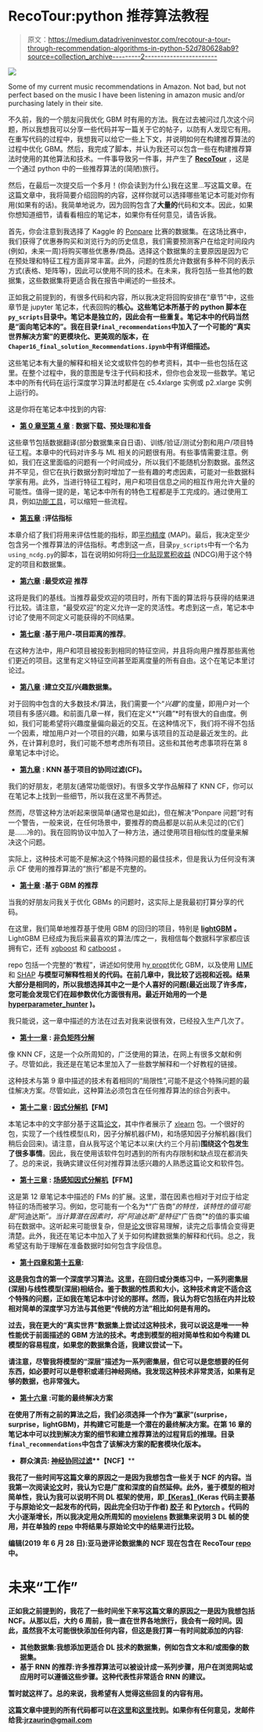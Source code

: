 # RecoTour:python 推荐算法教程

> 原文：<https://medium.datadriveninvestor.com/recotour-a-tour-through-recommendation-algorithms-in-python-52d780628ab9?source=collection_archive---------2----------------------->

![](img/1e306db6fa09bcba6ab023677c67ff76.png)

Some of my current music recommendations in Amazon. Not bad, but not perfect based on the music I have been listening in amazon music and/or purchasing lately in their site.

不久前，我的一个朋友问我优化 GBM 时有用的方法。我在过去被问过几次这个问题，所以我想我可以分享一些代码并写一篇关于它的帖子，以防有人发现它有用。在重写代码的过程中，我想我可以给它一些上下文，并说明如何在构建推荐算法的过程中优化 GBM。然后，我完成了脚本，并认为我还可以包含一些在构建推荐算法时使用的其他算法和技术。一件事导致另一件事，并产生了 [**RecoTour**](https://github.com/jrzaurin/RecoTour) ，这是一个通过 python 中的一些推荐算法的(简陋)旅行。

然后，在最后一次提交后一个多月！(你会读到为什么)我在这里…写这篇文章。在这篇文章中，我将简要介绍回购的内容，这样你就可以选择哪些笔记本可能对你有用(如果有的话)。我简单地说*为*，因为回购包含了**大量的**代码和文本。因此，如果你想知道细节，请看看相应的笔记本，如果你有任何意见，请告诉我。

首先，你会注意到我选择了 Kaggle 的 [Ponpare](https://www.kaggle.com/c/coupon-purchase-prediction) 比赛的数据集。在这场比赛中，我们获得了优惠券购买和浏览行为的历史信息，我们需要预测客户在给定时间段内(例如，未来一周)将购买哪些优惠券/商品。选择这个数据集的主要原因是因为它在预处理和特征工程方面非常丰富。此外，问题的性质允许数据有多种不同的表示方式(表格、矩阵等)，因此可以使用不同的技术。在未来，我将包括一些其他的数据集，这些数据集将更适合我在报告中阐述的一些技术。

正如我之前提到的，有很多代码和内容，所以我决定将回购安排在“章节”中，这些章节是 jupyter 笔记本，代表回购的**核心。这些笔记本所基于的 python 脚本在`py_scripts`目录中。笔记本是独立的，因此会有一些重复。笔记本中的代码当然是“面向笔记本的”。我在目录`final_recommendations`中加入了一个可能的“真实世界解决方案”的更模块化、更美观的版本，在`Chaper16_final_solution_Recommendations.ipynb`中有详细描述。**

这些笔记本有大量的解释和相关论文或软件包的参考资料，其中一些也包括在这里。在整个过程中，我的意图是专注于代码和技术，但你也会发现一些数学。笔记本中的所有代码在运行深度学习算法时都是在 c5.4xlarge 实例或 p2.xlarge 实例上运行的。

这是你将在笔记本中找到的内容:

*   [**第 0 章至第 4 章**](https://github.com/jrzaurin/RecoTour/blob/master/Ponpare/Chapter00_Introduction_and_data_download.ipynb) : **数据下载、预处理和准备**

这些章节包括数据翻译(部分数据集来自日语)、训练/验证/测试分割和用户/项目特征工程。本章中的代码对许多与 ML 相关的问题很有用。有些事情需要注意。例如，我们在这里面临的问题有一个时间成分，所以我们不能随机分割数据。虽然这并不罕见，但它在执行数据分割时增加了一些有趣的考虑因素，可能对一些数据科学家有用。此外，当进行特征工程时，用户和项目信息之间的相互作用允许大量的可能性。值得一提的是，笔记本中所有的特色工程都是手工完成的。通过使用工具，例如[功能工具](https://www.featuretools.com/)，可以缩短一些流程。

*   [**第五章**](https://github.com/jrzaurin/RecoTour/blob/master/Ponpare/Chapter05_Evalutation_Metric.ipynb) **:评估指标**

本章介绍了我们将用来评估性能的指标，即[平均精度](https://en.wikipedia.org/wiki/Evaluation_measures_(information_retrieval)#Mean_average_precision) (MAP)。最后，我决定至少包含另一个推荐算法的评估指标。考虑到这一点，目录`py_scripts`中有一个名为`using_ncdg.py`的脚本，旨在说明如何将[归一化贴现累积收益](https://en.wikipedia.org/wiki/Discounted_cumulative_gain) (NDCG)用于这个特定的项目和数据集。

*   [**第六章**](https://github.com/jrzaurin/RecoTour/blob/master/Ponpare/Chapter06_MostPopular_Recommendations.ipynb) **:最受欢迎** **推荐**

这将是我们的基线。当推荐最受欢迎的项目时，所有下面的算法将与获得的结果进行比较。请注意，“最受欢迎”的定义允许一定的灵活性。考虑到这一点，笔记本中讨论了使用不同定义可能获得的不同结果。

*   [**第七章**](https://github.com/jrzaurin/RecoTour/blob/master/Ponpare/Chapter07_User_Item_Similarity_Recs.ipynb) **:基于用户-项目距离的推荐**。

在这种方法中，用户和项目被投影到相同的特征空间，并且将向用户推荐那些离他们更近的项目。这里有定义特征空间甚至距离度量的所有自由。这个在笔记本里讨论过。

*   [**第八章**](https://github.com/jrzaurin/RecoTour/blob/master/Ponpare/Chapter08_Build_Interactions_Datasets.ipynb) **:建立交互/兴趣数据集。**

对于回购中包含的大多数技术/算法，我们需要一个“*兴趣*”的度量，即用户对一个项目有多感兴趣。和前面几章一样，我们在定义*“兴趣”*时有很大的自由度。例如，我们可能希望将兴趣度量偏向最近的交互。在这种情况下，我们将不得不包括一个因素，增加用户对一个项目的兴趣，如果与该项目的互动是最近发生的。此外，在计算利息时，我们可能不想考虑所有项目。这些和其他考虑事项将在第 8 章笔记本中讨论。

*   [**第九章**](https://github.com/jrzaurin/RecoTour/blob/master/Ponpare/Chapter09_KNN_CF_Recommendations.ipynb) **: KNN 基于项目的协同过滤(CF)。**

我们的好朋友，老朋友(通常功能很好)。有很多文学作品解释了 KNN CF，你可以在笔记本上找到一些细节，所以我在这里不再赘述。

然而，尽管这种方法听起来很简单(通常也是如此)，但在解决“Ponpare 问题”时有一个警告，一般来说，在任何场景中，要推荐的商品都是以前从未见过的(它们是……冷的)。我在回购协议中加入了一种方法，通过使用项目相似性的度量来解决这个问题。

实际上，这种技术可能不是解决这个特殊问题的最佳技术，但是我认为任何没有演示 CF 使用的推荐算法的“旅行”都是不完整的。

*   [**第十章**](https://github.com/jrzaurin/RecoTour/blob/master/Ponpare/Chapter10_GBM_reg_Recommendations.ipynb) **:基于 GBM 的推荐**

当我的好朋友问我关于优化 GBMs 的问题时，这实际上是我最初打算分享的代码。

在这里，我们简单地推荐基于使用 GBM 的回归的项目，特别是 [**lightGBM**](https://papers.nips.cc/paper/6907-lightgbm-a-highly-efficient-gradient-boosting-decision-tree.pdf) **。** LightGBM 已经成为我后来最喜欢的算法/库之一，我相信每个数据科学家都应该拥有它，还有 [xgboost](https://xgboost.readthedocs.io/en/latest/) 和 [catboost](https://tech.yandex.com/catboost/doc/dg/concepts/about-docpage/) 。

repo 包括一个完整的“教程”，讲述如何使用 h[y propt](https://github.com/hyperopt/hyperopt)优化 GBM，以及使用 [LIME](https://github.com/marcotcr/lime) 和 [SHAP](https://github.com/slundberg/shap) **与模型可解释性相关的代码。在前几章中，我比较了远视和近视。结果大部分是相同的，所以我想选择其中之一是个人喜好的问题(最近出现了许多库，您可能会发现它们在超参数优化方面很有用。最近开始用的一个是 [hyperparameter_hunter](https://github.com/HunterMcGushion/hyperparameter_hunter) )。**

我只能说，这一章中描述的方法在过去对我来说很有效，已经投入生产几次了。

*   [**第十一章**](https://github.com/jrzaurin/RecoTour/blob/master/Ponpare/Chapter11_NMF_Recommendations.ipynb) **:** [**非负矩阵分解**](https://en.wikipedia.org/wiki/Non-negative_matrix_factorization)

像 KNN CF，这是一个众所周知的，广泛使用的算法，在网上有很多文献和例子。尽管如此，我还是在笔记本里加入了一些数学解释和一个好教程的链接。

这种技术与第 9 章中描述的技术有着相同的“局限性”,可能不是这个特殊问题的最佳解决方案。尽管如此，这种算法必须包含在任何推荐算法的综合列表中。

*   [**第十二章**](https://github.com/jrzaurin/RecoTour/blob/master/Ponpare/Chapter12_FMs_Recommendations.ipynb) **:** [**因式分解机**](https://cseweb.ucsd.edu/classes/fa17/cse291-b/reading/Rendle2010FM.pdf)**【FM】**

本笔记本中的文字部分基于这篇[论文](https://www.csie.ntu.edu.tw/~cjlin/papers/ffm.pdf)，其中作者展示了 [xlearn](https://github.com/aksnzhy/xlearn) 包。一个很好的包，实现了一个线性模型(LR)，因子分解机器(FM)，和场感知因子分解机器(我们稍后会回来)。请注意，自从我写这个笔记本以来(大约三个月前)**围绕这个包发生了很多事情**。因此，我在使用该软件包时遇到的所有内存限制和缺点现在都消失了。总的来说，我确实建议任何对推荐算法感兴趣的人熟悉这篇论文和软件包。

*   [**第十三章**](https://github.com/jrzaurin/RecoTour/blob/master/Ponpare/Chapter13_FFM_Recommendations.ipynb) **:** [**场感知因式分解机**](https://www.csie.ntu.edu.tw/~cjlin/papers/ffm.pdf)**【FFM】**

这是第 12 章笔记本中描述的 FMs 的扩展。这里，潜在因素也相对于对应于给定特征的场而被学习。例如，您可能有一个名为*“广告商”*的特性，该特性的值可能是*“阿迪达斯”*。当计算潜在因素时，将“*阿迪达斯*”是特征*“广告商”*的值的事实编码在数据中。这听起来可能很复杂，但是[论文](https://www.csie.ntu.edu.tw/~cjlin/papers/ffm.pdf)很容易理解，读完之后事情会变得更清楚。此外，我还在笔记本中加入了关于如何构建数据集的解释和代码。总之，我希望这有助于理解在准备数据时如何包含字段信息。

*   [**第十四章和第十五章**](https://github.com/jrzaurin/RecoTour/blob/master/Ponpare/Chapter14_Wide_Deep_data_preparation.ipynb)**:**[](https://arxiv.org/pdf/1606.07792.pdf)

**这是我包含的第一个深度学习算法。这里，在回归或分类练习中，一系列密集层(深层)与线性模型(深层)相结合。鉴于数据的性质和大小，这种技术肯定不适合这个特殊的问题，正如我在笔记本中讨论的那样。然而，我认为将它包括在内并比较相对简单的深度学习方法与其他更“传统的方法”相比如何是有用的。**

**过去，我在更大的“真实世界”数据集上尝试过这种技术，我可以说这是唯一一种性能优于前面描述的 GBM 方法的技术。考虑到模型的相对简单性和如今构建 DL 模型的容易程度，如果您的数据集合适，我建议尝试一下。**

**请注意，尽管我将模型的“深层”描述为一系列密集层，但它可以是您想要的任何东西，如必要时可以是卷积或递归神经网络。我发现这种技术非常灵活，如果有足够的数据，也非常强大。**

*   **[**第十六章**](https://github.com/jrzaurin/RecoTour/blob/master/Ponpare/Chapter16_final_solution_Recommendations.ipynb) **:可能的最终解决方案****

**在使用了所有之前的算法之后，我们必须选择一个作为“赢家”(surprise，surprise，lightGBM)，并构建它可能是一个潜在的最终解决方案。在第 16 章的笔记本中可以找到解决方案的细节和建立推荐算法的过程背后的推理。目录`final_recommendations`中包含了该解决方案的配套模块化版本。**

*   ****群众演员:** [**神经协同过滤**](https://www.comp.nus.edu.sg/~xiangnan/papers/ncf.pdf)**【NCF】****

**我花了一些时间写这篇文章的原因之一是因为我想包含一些关于 NCF 的内容。当我第一次阅读[论文](https://www.comp.nus.edu.sg/~xiangnan/papers/ncf.pdf)时，我认为它是广度和深度的自然延伸。此外，鉴于模型的相对简单性，我认为我可以说明不同 DL 框架的使用，即[**【Keras】**](https://keras.io/)(Keras 代码主要基于与原始论文一起发布的代码，因此完全归功于作者) [**胶子**](https://gluon.mxnet.io/) 和 [**Pytorch**](https://pytorch.org/) 。代码的大小逐渐增长，所以我决定用众所周知的 [movielens](https://grouplens.org/datasets/movielens/) 数据集来说明 3 DL 帧的使用，并在单独的 [repo](https://github.com/jrzaurin/neural_cf) 中将结果与原始论文中的结果进行比较。**

****编辑(2019 年 6 月 28 日):亚马逊评论数据集的 NCF** 现在包含在 RecoTour [repo](https://github.com/jrzaurin/RecoTour) 中。**

# **未来“工作”**

**正如我之前提到的，我花了一些时间坐下来写这篇文章的原因之一是因为我想包括 NCF。从那以后，大约 6 周前，我一直在世界各地旅行，我会有一段时间。因此，虽然我不太可能很快添加任何内容，但这是我打算一有时间就添加的内容:**

*   **其他数据集:我想添加更适合 DL 技术的数据集，例如包含文本和/或图像的数据集。**
*   **基于 RNN 的推荐:许多推荐算法可以被设计成一系列步骤，用户在浏览网站或应用时可以遵循这些步骤。这种代表性非常适合 RNN 的建议。**

**暂时就这样了。总的来说，我希望有人觉得这些回复的内容有用。**

**这篇文章中提到的所有代码都可以在[这里](https://github.com/jrzaurin/RecoTour)和[这里](https://github.com/jrzaurin/neural_cf)找到。如果你有任何意见，发邮件给我:jrzaurin@gmail.com**